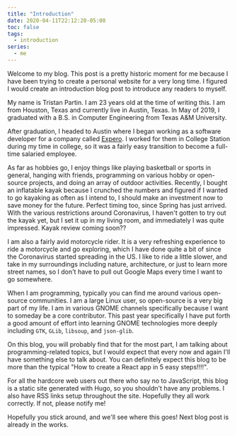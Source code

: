```yaml
---
title: "Introduction"
date: 2020-04-11T22:12:20-05:00
toc: false
tags:
  - introduction
series:
  - me
---
```


Welcome to my blog. This post is a pretty historic moment for me because I have
been trying to create a personal website for a very long time. I figured I would
create an introduction blog post to introduce any readers to myself.

<!--more-->

My name is Tristan Partin. I am 23 years old at the time of writing this. I am
from Houston, Texas and currently live in Austin, Texas. In May of 2019, I
graduated with a B.S. in Computer Engineering from Texas A&M University.

After graduation, I headed to Austin where I began working as a software
developer for a company called [Expero](https://www.experoinc.com). I worked for
them in College Station during my time in college, so it was a fairly easy
transition to become a full-time salaried employee.

As far as hobbies go, I enjoy things like playing basketball or sports in
general, hanging with friends, programming on various hobby or open-source
projects, and doing an array of outdoor activities. Recently, I bought an
inflatable kayak because I crunched the numbers and figured if I wanted to go
kayaking as often as I intend to, I should make an investment now to save money
for the future. Perfect timing too, since Spring has just arrived. With the
various restrictions around Coronavirus, I haven't gotten to try out the kayak
yet, but I set it up in my living room, and immediately I was quite impressed.
Kayak review coming soon??

I am also a fairly avid motorcycle rider. It is a very refreshing experience to
ride a motorcycle and go exploring, which I have done quite a bit of since the
Coronavirus started spreading in the US. I like to ride a little slower, and
take in my surroundings including nature, architecture, or just to learn more
street names, so I don't have to pull out Google Maps every time I want to go
somewhere.

When I am programming, typically you can find me around various open-source
communities. I am a large Linux user, so open-source is a very big part of my
life. I am in various GNOME channels specifically because I want to someday be a
core contributor. This past year specifically I have put forth a good amount of
effort into learning GNOME technologies more deeply including `GTK`, `GLib`,
`libsoup`, and `json-glib`.

On this blog, you will probably find that for the most part, I am talking about
programming-related topics, but I would expect that every now and again I'll
have something else to talk about. You can definitely expect this blog to be
more than the typical "How to create a React app in 5 easy steps!!!!".

For all the hardcore web users out there who say no to JavaScript, this blog is
a static site generated with Hugo, so you shouldn't have any problems. I also
have RSS links setup throughout the site. Hopefully they all work correctly. If
not, please notify me!

Hopefully you stick around, and we'll see where this goes! Next blog post is
already in the works.
